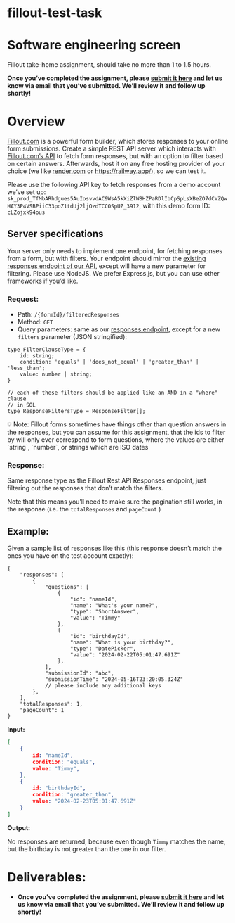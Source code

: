 # fillout-test-task
# Software engineering screen

Fillout take-home assignment, should take no more than 1 to 1.5 hours.

**Once you’ve completed the assignment, please [submit it here](https://recruiting.fillout.com/t/npHDCqGk4nus) and let us know via email that you’ve submitted. We’ll review it and follow up shortly!**

# Overview

[Fillout.com](http://Fillout.com) is a powerful form builder, which stores responses to your online form submissions. Create a simple REST API server which interacts with [Fillout.com’s API](https://www.fillout.com/help/fillout-rest-api)  to fetch form responses, but with an option to filter based on certain answers. Afterwards, host it on any free hosting provider of your choice (we like [render.com](http://render.com) or https://railway.app/), so we can test it.

Please use the following API key to fetch responses from a demo account we’ve set up: `sk_prod_TfMbARhdgues5AuIosvvdAC9WsA5kXiZlW8HZPaRDlIbCpSpLsXBeZO7dCVZQwHAY3P4VSBPiiC33poZ1tdUj2ljOzdTCCOSpUZ_3912`, with this demo form ID: `cLZojxk94ous`

## Server specifications

Your server only needs to implement one endpoint, for fetching responses from a form, but with filters. Your endpoint should mirror the [existing responses endpoint of our API](https://www.fillout.com/help/fillout-rest-api#d8b24260dddd4aaa955f85e54f4ddb4d), except will have a new parameter for filtering. Please use NodeJS. We prefer Express.js, but you can use other frameworks if you’d like.

### **Request:**

- Path: `/{formId}/filteredResponses`
- Method: `GET`
- Query parameters: same as our [responses endpoint](https://www.fillout.com/help/fillout-rest-api#d8b24260dddd4aaa955f85e54f4ddb4d), except for a new `filters` parameter (JSON stringified):

```tsx
type FilterClauseType = {
	id: string;
	condition: 'equals' | 'does_not_equal' | 'greater_than' | 'less_than';
	value: number | string;
}

// each of these filters should be applied like an AND in a "where" clause
// in SQL
type ResponseFiltersType = ResponseFilter[];
```

<aside>
💡 Note: Fillout forms sometimes have things other than question answers in the responses, but you can assume for this assignment, that the ids to filter by will only ever correspond to form questions, where the values are either `string`, `number`, or strings which are ISO dates

</aside>

### Response:

Same response type as the Fillout Rest API Responses endpoint, just filtering out the responses that don’t match the filters.

Note that this means you’ll need to make sure the pagination still works, in the response (i.e. the `totalResponses` and `pageCount` )

## Example:

Given a sample list of responses like this (this response doesn’t match the ones you have on the test account exactly):

```tsx
{
	"responses": [
		{
			"questions": [
				{
					"id": "nameId",
					"name": "What's your name?",
					"type": "ShortAnswer",
					"value": "Timmy"
				},
				{
					"id": "birthdayId",
					"name": "What is your birthday?",
					"type": "DatePicker",
					"value": "2024-02-22T05:01:47.691Z"
				},
			],
			"submissionId": "abc",
			"submissionTime": "2024-05-16T23:20:05.324Z"
			// please include any additional keys
		},
	],
	"totalResponses": 1,
	"pageCount": 1
}

```

**Input:**

```json
[
	{
		id: "nameId",
		condition: "equals",
		value: "Timmy",
	},
	{
		id: "birthdayId",
		condition: "greater_than",
		value: "2024-02-23T05:01:47.691Z"
	}
]
```

**Output:**

No responses are returned, because even though `Timmy` matches the name, but the birthday is not greater than the one in our filter.

# Deliverables:

- **Once you’ve completed the assignment, please [submit it here](https://recruiting.fillout.com/t/npHDCqGk4nus) and let us know via email that you’ve submitted. We’ll review it and follow up shortly!**